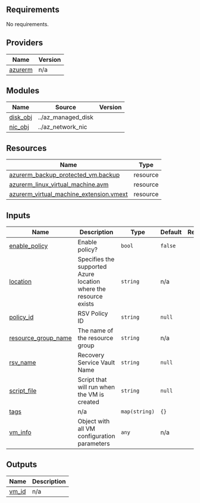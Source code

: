 ## Requirements

No requirements.

## Providers

| Name | Version |
|------|---------|
| <a name="provider_azurerm"></a> [azurerm](#provider\_azurerm) | n/a |

## Modules

| Name | Source | Version |
|------|--------|---------|
| <a name="module_disk_obj"></a> [disk\_obj](#module\_disk\_obj) | ../az_managed_disk |  |
| <a name="module_nic_obj"></a> [nic\_obj](#module\_nic\_obj) | ../az_network_nic |  |

## Resources

| Name | Type |
|------|------|
| [azurerm_backup_protected_vm.backup](https://registry.terraform.io/providers/hashicorp/azurerm/latest/docs/resources/backup_protected_vm) | resource |
| [azurerm_linux_virtual_machine.avm](https://registry.terraform.io/providers/hashicorp/azurerm/latest/docs/resources/linux_virtual_machine) | resource |
| [azurerm_virtual_machine_extension.vmext](https://registry.terraform.io/providers/hashicorp/azurerm/latest/docs/resources/virtual_machine_extension) | resource |

## Inputs

| Name | Description | Type | Default | Required |
|------|-------------|------|---------|:--------:|
| <a name="input_enable_policy"></a> [enable\_policy](#input\_enable\_policy) | Enable policy? | `bool` | `false` | no |
| <a name="input_location"></a> [location](#input\_location) | Specifies the supported Azure location where the resource exists | `string` | n/a | yes |
| <a name="input_policy_id"></a> [policy\_id](#input\_policy\_id) | RSV Policy ID | `string` | `null` | no |
| <a name="input_resource_group_name"></a> [resource\_group\_name](#input\_resource\_group\_name) | The name of the resource group | `string` | n/a | yes |
| <a name="input_rsv_name"></a> [rsv\_name](#input\_rsv\_name) | Recovery Service Vault Name | `string` | `null` | no |
| <a name="input_script_file"></a> [script\_file](#input\_script\_file) | Script that will run when the VM is created | `string` | `null` | no |
| <a name="input_tags"></a> [tags](#input\_tags) | n/a | `map(string)` | `{}` | no |
| <a name="input_vm_info"></a> [vm\_info](#input\_vm\_info) | Object with all VM configuration parameters | `any` | n/a | yes |

## Outputs

| Name | Description |
|------|-------------|
| <a name="output_vm_id"></a> [vm\_id](#output\_vm\_id) | n/a |
